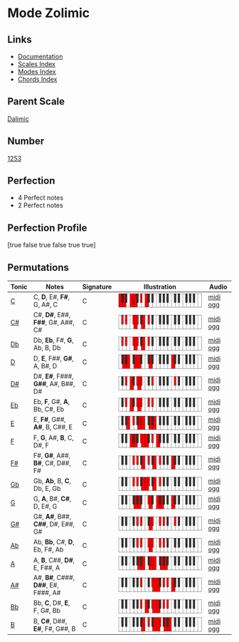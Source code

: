 # Mode Zolimic

## Links

- [Documentation](index.md)
- [Scales Index](Scales.md)
- [Modes Index](Modes.md)
- [Chords Index](Chords.md)

## Parent Scale

[Dalimic](ScaleDalimic.md)

## Number

[1253](https://ianring.com/musictheory/scales/1253)

## Perfection

- 4 Perfect notes
- 2 Perfect notes

## Perfection Profile

[true false true false true true]

## Permutations

| Tonic | Notes | Signature | Illustration | Audio |
|-------|-------|-----------|--------------|-------|
| [C](ModeCNaturalZolimic.md) | C, **D**, E#, **F#**, G, A#, C | C | ![CNaturalZolimic](ModeCNaturalZolimic.png) | [midi](ModeCNaturalZolimic.mid) [ogg](ModeCNaturalZolimic.ogg) |
| [C#](ModeCSharpZolimic.md) | C#, **D#**, E##, **F##**, G#, A##, C# | C | ![CSharpZolimic](ModeCSharpZolimic.png) | [midi](ModeCSharpZolimic.mid) [ogg](ModeCSharpZolimic.ogg) |
| [Db](ModeDFlatZolimic.md) | Db, **Eb**, F#, **G**, Ab, B, Db | C | ![DFlatZolimic](ModeDFlatZolimic.png) | [midi](ModeDFlatZolimic.mid) [ogg](ModeDFlatZolimic.ogg) |
| [D](ModeDNaturalZolimic.md) | D, **E**, F##, **G#**, A, B#, D | C | ![DNaturalZolimic](ModeDNaturalZolimic.png) | [midi](ModeDNaturalZolimic.mid) [ogg](ModeDNaturalZolimic.ogg) |
| [D#](ModeDSharpZolimic.md) | D#, **E#**, F###, **G##**, A#, B##, D# | C | ![DSharpZolimic](ModeDSharpZolimic.png) | [midi](ModeDSharpZolimic.mid) [ogg](ModeDSharpZolimic.ogg) |
| [Eb](ModeEFlatZolimic.md) | Eb, **F**, G#, **A**, Bb, C#, Eb | C | ![EFlatZolimic](ModeEFlatZolimic.png) | [midi](ModeEFlatZolimic.mid) [ogg](ModeEFlatZolimic.ogg) |
| [E](ModeENaturalZolimic.md) | E, **F#**, G##, **A#**, B, C##, E | C | ![ENaturalZolimic](ModeENaturalZolimic.png) | [midi](ModeENaturalZolimic.mid) [ogg](ModeENaturalZolimic.ogg) |
| [F](ModeFNaturalZolimic.md) | F, **G**, A#, **B**, C, D#, F | C | ![FNaturalZolimic](ModeFNaturalZolimic.png) | [midi](ModeFNaturalZolimic.mid) [ogg](ModeFNaturalZolimic.ogg) |
| [F#](ModeFSharpZolimic.md) | F#, **G#**, A##, **B#**, C#, D##, F# | C | ![FSharpZolimic](ModeFSharpZolimic.png) | [midi](ModeFSharpZolimic.mid) [ogg](ModeFSharpZolimic.ogg) |
| [Gb](ModeGFlatZolimic.md) | Gb, **Ab**, B, **C**, Db, E, Gb | C | ![GFlatZolimic](ModeGFlatZolimic.png) | [midi](ModeGFlatZolimic.mid) [ogg](ModeGFlatZolimic.ogg) |
| [G](ModeGNaturalZolimic.md) | G, **A**, B#, **C#**, D, E#, G | C | ![GNaturalZolimic](ModeGNaturalZolimic.png) | [midi](ModeGNaturalZolimic.mid) [ogg](ModeGNaturalZolimic.ogg) |
| [G#](ModeGSharpZolimic.md) | G#, **A#**, B##, **C##**, D#, E##, G# | C | ![GSharpZolimic](ModeGSharpZolimic.png) | [midi](ModeGSharpZolimic.mid) [ogg](ModeGSharpZolimic.ogg) |
| [Ab](ModeAFlatZolimic.md) | Ab, **Bb**, C#, **D**, Eb, F#, Ab | C | ![AFlatZolimic](ModeAFlatZolimic.png) | [midi](ModeAFlatZolimic.mid) [ogg](ModeAFlatZolimic.ogg) |
| [A](ModeANaturalZolimic.md) | A, **B**, C##, **D#**, E, F##, A | C | ![ANaturalZolimic](ModeANaturalZolimic.png) | [midi](ModeANaturalZolimic.mid) [ogg](ModeANaturalZolimic.ogg) |
| [A#](ModeASharpZolimic.md) | A#, **B#**, C###, **D##**, E#, F###, A# | C | ![ASharpZolimic](ModeASharpZolimic.png) | [midi](ModeASharpZolimic.mid) [ogg](ModeASharpZolimic.ogg) |
| [Bb](ModeBFlatZolimic.md) | Bb, **C**, D#, **E**, F, G#, Bb | C | ![BFlatZolimic](ModeBFlatZolimic.png) | [midi](ModeBFlatZolimic.mid) [ogg](ModeBFlatZolimic.ogg) |
| [B](ModeBNaturalZolimic.md) | B, **C#**, D##, **E#**, F#, G##, B | C | ![BNaturalZolimic](ModeBNaturalZolimic.png) | [midi](ModeBNaturalZolimic.mid) [ogg](ModeBNaturalZolimic.ogg) |
